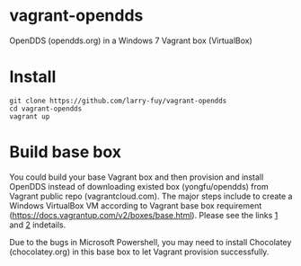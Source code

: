 vagrant-opendds
===============

OpenDDS (opendds.org) in a Windows 7 Vagrant box (VirtualBox)

Install
===============
```
git clone https://github.com/larry-fuy/vagrant-opendds
cd vagrant-opendds
vagrant up
```

Build base box
=================
You could build your base Vagrant box and then provision and install OpenDDS instead of downloading existed box (yongfu/opendds) from Vagrant public repo (vagrantcloud.com). The major steps include to create a Windows VirtualBox VM according to Vagrant base box requirement (https://docs.vagrantup.com/v2/boxes/base.html). Please see the links [1](http://tallmaris.com/using-vagrant-with-chocolatey-and-puppet-to-spin-up-virtual-machines/) and [2](http://tallmaris.com/vagrant-with-windows-support/) indetails.

Due to the bugs in Microsoft Powershell, you may need to install Chocolatey (chocolatey.org) in this base box to let Vagrant provision successfully. 




